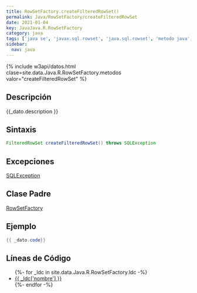 ```yaml
---
title: RowSetFactory.createFilteredRowSet()
permalink: Java/RowSetFactory/createFilteredRowSet
date: 2021-01-04
key: JavaJava.R.RowSetFactory
category: java
tags: ['java se', 'javax.sql.rowset', 'java.sql.rowset', 'metodo java', 'Java 1.7']
sidebar: 
  nav: java
---
```


{% include w3api/datos.html clase=site.data.Java.R.RowSetFactory.metodos valor="createFilteredRowSet" %}

## Descripción
{{_dato.description }}

## Sintaxis
~~~java
FilteredRowSet createFilteredRowSet() throws SQLException
~~~

## Excepciones
[SQLException](/Java/SQLException/)

## Clase Padre
[RowSetFactory](/Java/RowSetFactory/)

## Ejemplo
~~~java
{{ _dato.code}}
~~~

## Líneas de Código
<ul>
{%- for _ldc in site.data.Java.R.RowSetFactory.ldc -%}
   <li>
       <a href="{{_ldc['url'] }}">{{ _ldc['nombre'] }}</a>
   </li>
{%- endfor -%}
</ul>
